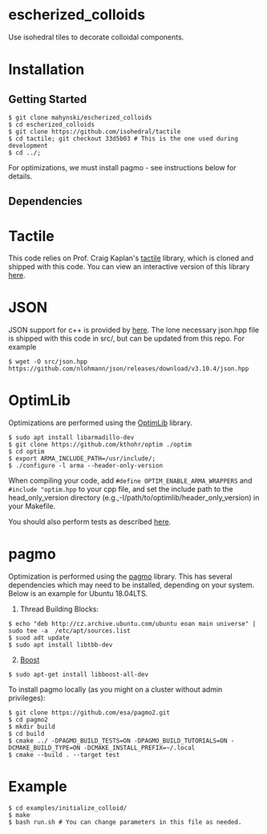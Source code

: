 # escherized_colloids

Use isohedral tiles to decorate colloidal components.

Installation
============

Getting Started
---------------

~~~code
$ git clone mahynski/escherized_colloids
$ cd escherized_colloids
$ git clone https://github.com/isohedral/tactile
$ cd tactile; git checkout 33d5b03 # This is the one used during development
$ cd ../;
~~~

For optimizations, we must install pagmo - see instructions below for details.

Dependencies
------------

Tactile
=======
This code relies on Prof. Craig Kaplan's [tactile](https://github.com/isohedral/tactile) library, which is cloned and shipped with this code.
You can view an interactive version of this library [here](https://isohedral.ca/software/tactile/).

JSON
====
JSON support for c++ is provided by [here](https://github.com/nlohmann/json). The lone necessary json.hpp file is shipped with this code in
src/, but can be updated from this repo. For example

~~~code
$ wget -O src/json.hpp https://github.com/nlohmann/json/releases/download/v3.10.4/json.hpp
~~~

OptimLib
========
Optimizations are performed using the [OptimLib](https://optimlib.readthedocs.io/en/latest/) library.

~~~code
$ sudo apt install libarmadillo-dev
$ git clone https://github.com/kthohr/optim ./optim
$ cd optim
$ export ARMA_INCLUDE_PATH=/usr/include/; 
$ ./configure -l arma --header-only-version
~~~

When compiling your code, add `#define OPTIM_ENABLE_ARMA_WRAPPERS` and `#include "optim.hpp` to your cpp file, and set the include path to the head_only_version directory (e.g.,-I/path/to/optimlib/header_only_version) in your Makefile.

You should also perform tests as described [here](https://optimlib.readthedocs.io/en/latest/examples_and_tests.html).

pagmo
=====
Optimization is performed using the [pagmo](https://esa.github.io/pagmo2/index.html) library. This has several dependencies which may need to
be installed, depending on your system.  Below is an example for Ubuntu 18.04LTS.

1. Thread Building Blocks:
~~~code
$ echo "deb http://cz.archive.ubuntu.com/ubuntu eoan main universe" | sudo tee -a  /etc/apt/sources.list
$ suod adt update
$ sudo apt install libtbb-dev
~~~

2. [Boost](https://www.boost.org/)
~~~code
$ sudo apt-get install libboost-all-dev
~~~

To install pagmo locally (as you might on a cluster without admin privileges):
~~~code
$ git clone https://github.com/esa/pagmo2.git
$ cd pagmo2
$ mkdir build
$ cd build
$ cmake ../ -DPAGMO_BUILD_TESTS=ON -DPAGMO_BUILD_TUTORIALS=ON -DCMAKE_BUILD_TYPE=ON -DCMAKE_INSTALL_PREFIX=~/.local
$ cmake --build . --target test
~~~

Example
=======

~~~code
$ cd examples/initialize_colloid/
$ make
$ bash run.sh # You can change parameters in this file as needed.
~~~
